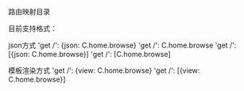 路由映射目录

目前支持格式：

json方式
'get /': {json: C.home.browse}
'get /': C.home.browse
'get /': [{json: C.home.browse}]
'get /': [C.home.browse]

模板渲染方式
'get /': {view: C.home.browse}
'get /': [{view: C.home.browse}]
